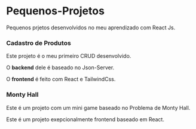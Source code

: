 ﻿# Pequenos-Projetos
  Pequenos prjetos desenvolvidos no meu aprendizado com React Js.
 
 ### Cadastro de Produtos
  Este projeto é o meu primeiro CRUD desenvolvido.
  
  O __backend__ dele é baseado no Json-Server.
  
  O __frontend__ é feito com React e TailwindCss.
  
 ### Monty Hall
  Este é um projeto com um mini game baseado no Problema de Monty Hall.
  
  Este é um projeto exepcionalmente frontend baseado em React.
